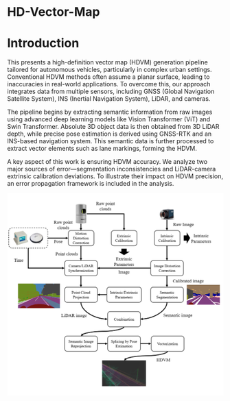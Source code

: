 # HD-Vector-Map
# Introduction

This presents a high-definition vector map (HDVM) generation pipeline tailored for autonomous vehicles, particularly in complex urban settings. Conventional HDVM methods often assume a planar surface, leading to inaccuracies in real-world applications. To overcome this, our approach integrates data from multiple sensors, including GNSS (Global Navigation Satellite System), INS (Inertial Navigation System), LiDAR, and cameras.

The pipeline begins by extracting semantic information from raw images using advanced deep learning models like Vision Transformer (ViT) and Swin Transformer. Absolute 3D object data is then obtained from 3D LiDAR depth, while precise pose estimation is derived using GNSS-RTK and an INS-based navigation system. This semantic data is further processed to extract vector elements such as lane markings, forming the HDVM.

A key aspect of this work is ensuring HDVM accuracy. We analyze two major sources of error—segmentation inconsistencies and LiDAR-camera extrinsic calibration deviations. To illustrate their impact on HDVM precision, an error propagation framework is included in the analysis.

![Alt Text](https://github.com/DhirajRouniyar/HD-Vector-Map/blob/main/images/pipeline.png)
